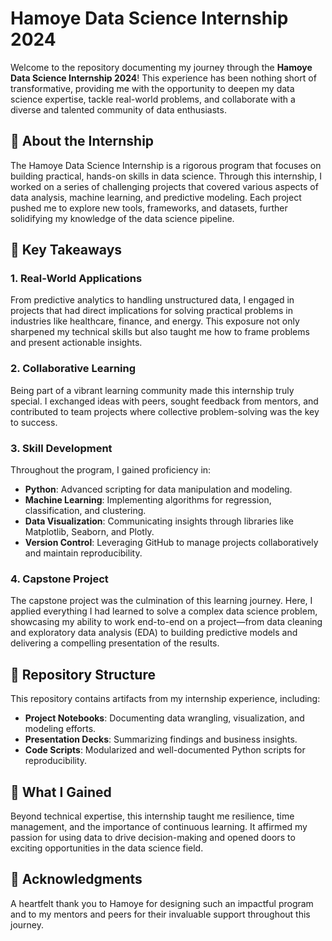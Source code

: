 # Hamoye Data Science Internship 2024  

Welcome to the repository documenting my journey through the **Hamoye Data Science Internship 2024**! This experience has been nothing short of transformative, providing me with the opportunity to deepen my data science expertise, tackle real-world problems, and collaborate with a diverse and talented community of data enthusiasts.  

## 🌟 About the Internship  

The Hamoye Data Science Internship is a rigorous program that focuses on building practical, hands-on skills in data science. Through this internship, I worked on a series of challenging projects that covered various aspects of data analysis, machine learning, and predictive modeling. Each project pushed me to explore new tools, frameworks, and datasets, further solidifying my knowledge of the data science pipeline.  

## 💼 Key Takeaways  

### 1. **Real-World Applications**  
From predictive analytics to handling unstructured data, I engaged in projects that had direct implications for solving practical problems in industries like healthcare, finance, and energy. This exposure not only sharpened my technical skills but also taught me how to frame problems and present actionable insights.  

### 2. **Collaborative Learning**  
Being part of a vibrant learning community made this internship truly special. I exchanged ideas with peers, sought feedback from mentors, and contributed to team projects where collective problem-solving was the key to success.  

### 3. **Skill Development**  
Throughout the program, I gained proficiency in:  
- **Python**: Advanced scripting for data manipulation and modeling.  
- **Machine Learning**: Implementing algorithms for regression, classification, and clustering.  
- **Data Visualization**: Communicating insights through libraries like Matplotlib, Seaborn, and Plotly.  
- **Version Control**: Leveraging GitHub to manage projects collaboratively and maintain reproducibility.  

### 4. **Capstone Project**  
The capstone project was the culmination of this learning journey. Here, I applied everything I had learned to solve a complex data science problem, showcasing my ability to work end-to-end on a project—from data cleaning and exploratory data analysis (EDA) to building predictive models and delivering a compelling presentation of the results.  

## 📂 Repository Structure  

This repository contains artifacts from my internship experience, including:  
- **Project Notebooks**: Documenting data wrangling, visualization, and modeling efforts.  
- **Presentation Decks**: Summarizing findings and business insights.  
- **Code Scripts**: Modularized and well-documented Python scripts for reproducibility.  

## 🚀 What I Gained  

Beyond technical expertise, this internship taught me resilience, time management, and the importance of continuous learning. It affirmed my passion for using data to drive decision-making and opened doors to exciting opportunities in the data science field.  

## 📢 Acknowledgments  

A heartfelt thank you to Hamoye for designing such an impactful program and to my mentors and peers for their invaluable support throughout this journey.  
